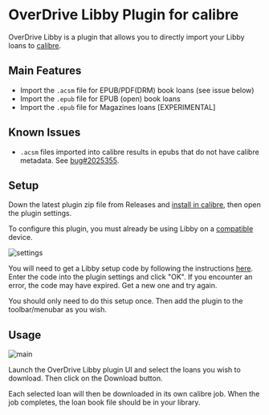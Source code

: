 # OverDrive Libby Plugin for calibre

OverDrive Libby is a plugin that allows you to directly import your Libby loans to [calibre](https://calibre-ebook.com/).

## Main Features

- Import the `.acsm` file for EPUB/PDF(DRM) book loans (see issue below)
- Import the `.epub` file for EPUB (open) book loans
- Import the `.epub` file for Magazines loans \[EXPERIMENTAL\]

## Known Issues

- `.acsm` files imported into calibre results in epubs that do not have calibre metadata. See [bug#2025355](https://bugs.launchpad.net/calibre/+bug/2025355).

## Setup

Down the latest plugin zip file from Releases and [install in calibre](https://www.mobileread.com/forums/showthread.php?t=118680), then open the plugin settings.

To configure this plugin, you must already be using Libby on a [compatible](https://help.libbyapp.com/en-us/6105.htm) device.

![settings](https://github.com/ping/libby-calibre-plugin/assets/104607/9b4e4133-17f5-47d1-b0fe-29bd46623fa4)

You will need to get a Libby setup code by following the instructions [here](https://help.libbyapp.com/en-us/6070.htm). Enter the code into the plugin settings and click "OK". If you encounter an error, the code may have expired. Get a new one and try again.

You should only need to do this setup once. Then add the plugin to the toolbar/menubar as you wish.

## Usage

![main](https://github.com/ping/libby-calibre-plugin/assets/104607/cdc1d065-58b5-4c2e-bee5-e8ffeed579fa)

Launch the OverDrive Libby plugin UI and select the loans you wish to download. Then click on the Download button.

Each selected loan will then be downloaded in its own calibre job. When the job completes, the loan book file should be in your library.
